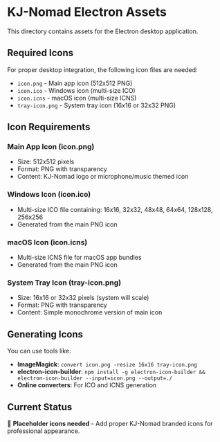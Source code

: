 # KJ-Nomad Electron Assets

This directory contains assets for the Electron desktop application.

## Required Icons

For proper desktop integration, the following icon files are needed:

- `icon.png` - Main app icon (512x512 PNG)
- `icon.ico` - Windows icon (multi-size ICO)
- `icon.icns` - macOS icon (multi-size ICNS)
- `tray-icon.png` - System tray icon (16x16 or 32x32 PNG)

## Icon Requirements

### Main App Icon (icon.png)
- Size: 512x512 pixels
- Format: PNG with transparency
- Content: KJ-Nomad logo or microphone/music themed icon

### Windows Icon (icon.ico)
- Multi-size ICO file containing: 16x16, 32x32, 48x48, 64x64, 128x128, 256x256
- Generated from the main PNG icon

### macOS Icon (icon.icns)
- Multi-size ICNS file for macOS app bundles
- Generated from the main PNG icon

### System Tray Icon (tray-icon.png)
- Size: 16x16 or 32x32 pixels (system will scale)
- Format: PNG with transparency
- Content: Simple monochrome version of main icon

## Generating Icons

You can use tools like:
- **ImageMagick**: `convert icon.png -resize 16x16 tray-icon.png`
- **electron-icon-builder**: `npm install -g electron-icon-builder && electron-icon-builder --input=icon.png --output=./`
- **Online converters**: For ICO and ICNS generation

## Current Status

🔄 **Placeholder icons needed** - Add proper KJ-Nomad branded icons for professional appearance.
